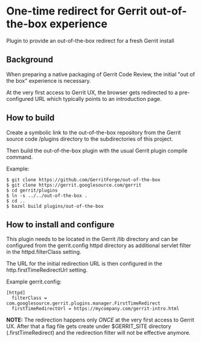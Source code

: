 # One-time redirect for Gerrit out-of-the-box experience

Plugin to provide an out-of-the-box redirect for a fresh Gerrit install

## Background

When preparing a native packaging of Gerrit Code Review, the initial
"out of the box" experience is necessary.

At the very first access to Gerrit UX, the browser gets redirected to
a pre-configured URL which typically points to an introduction page.

## How to build

Create a symbolic link to the out-of-the-box repository from the Gerrit
source code /plugins directory to the subdirectories of this project.

Then build the out-of-the-box plugin with the usual Gerrit plugin compile command.

Example:

```
$ git clone https://github.com/GerritForge/out-of-the-box
$ git clone https://gerrit.googlesource.com/gerrit
$ cd gerrit/plugins
$ ln -s ../../out-of-the-box .
$ cd ..
$ bazel build plugins/out-of-the-box
```

## How to install and configure

This plugin needs to be located in the Gerrit /lib directory and can be configured
from the gerrit.config httpd directory as additional servlet filter in the
httpd.filterClass setting.

The URL for the initial redirection URL is then configured in the
http.firstTimeRedirectUrl setting.

Example gerrit.config:

```
[httpd]
  filterClass = com.googlesource.gerrit.plugins.manager.FirstTimeRedirect
  firstTimeRedirectUrl = https://mycompany.com/gerrit-intro.html
```

__NOTE:__ The redirection happens only *ONCE* at the very first access to Gerrit UX.
After that a flag file gets create under $GERRIT_SITE directory (.firstTimeRedirect)
and the redirection filter will not be effective anymore.
